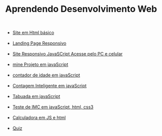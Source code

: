<br>
<h1 id="h1" >Aprendendo Desenvolvimento Web</h1>

<br>

<nav >

<ul>

<li id="li">
<a id="a"  href="https://GabrielErick1.github.io/estudo/htmlsite/siteteste/">Site em Html básico</a>
</li>

<br>

<li id="li">
<a id="a" href="https://GabrielErick1.github.io/estudo/htmlsite/site/">Landing Page Responsivo</a>
</li>

<br>

<li id="li">
<a id="a" href="https://GabrielErick1.github.io/estudo/htmlsite/sitenv/">Site Responsivo JavaSCript Acesse pelo PC e celular</a>
</li>

<br>

<li id="li">
<a id="a" href="https://GabrielErick1.github.io/estudo/javaScript/projeto/">mine Projeto em javaScript</a>
</li>

<br>

<li id="li">
<a id="a" href="https://GabrielErick1.github.io/estudo/javaScript/projeto1/">contador de idade em javaScript</a>
</li>

<br>

<li id="li">
<a id="a" href="https://GabrielErick1.github.io/estudo/javaScript/projeto2/">Contagem Inteligente em javaScript</a>
</li>

<br>

<li id="li">
<a id="a" href="https://GabrielErick1.github.io/estudo/javaScript/projeto3/">Tabuada em javaScript</a>
</li>

<br>

<li id="li">
<a id="a" href="https://GabrielErick1.github.io/estudo/javaScript/testedeobsidade/">Teste de IMC em javaScript, html, css3</a>
</li>

<br>

<li id="li">
<a id="a" href="https://GabrielErick1.github.io/estudo/javaScript/calculadora/">Calculadora em JS e html</a>
</li>

<br>

<li id="li">
<a id="a" href="https://GabrielErick1.github.io/estudo/quiz/">Quiz</a>
</li>

</ul>
</nav>